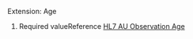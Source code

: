 Extension: Age

1. Required valueReference [HL7 AU Observation Age](http://hl7.org.au/fhir/StructureDefinition/au-observation-age)
